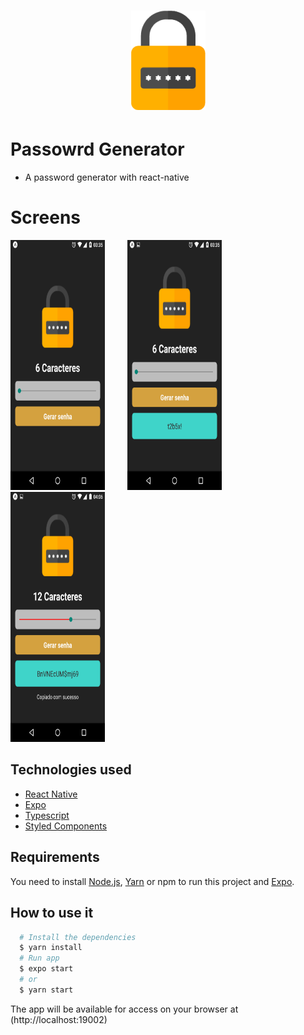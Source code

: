 <h1 align="center">
   <img
        alt="PlantManager"
        title="PlantManager"
        src="./src/assets/logo.png"
        width="119"
        height="159"
    />
</h1>

# Passowrd Generator
  - A password generator with react-native

# Screens

<p align="left">
<img src="./screens/home.png" width="30%" height="400" />
&nbsp; &nbsp; &nbsp; &nbsp;
<img src="./screens/generate.png" width="30%" height="400" />
&nbsp; &nbsp; &nbsp; &nbsp;
<img src="./screens/copiedtext.png" width="30%" height="400" />
</p>

## Technologies used
  - [React Native](https://reactnative.dev)
  - [Expo](https://docs.expo.io)
  - [Typescript](https://www.typescriptlang.org)
  - [Styled Components](https://www.styled-components.com)

## Requirements

You need to install [Node.js](https://nodejs.org), [Yarn](https://yarnpkg.com) or npm to run this project
and [Expo](https://docs.expo.io/).

## How to use it

```bash
  # Install the dependencies
  $ yarn install
  # Run app
  $ expo start
  # or
  $ yarn start
```

The app will be available for access on your browser at (http://localhost:19002)
